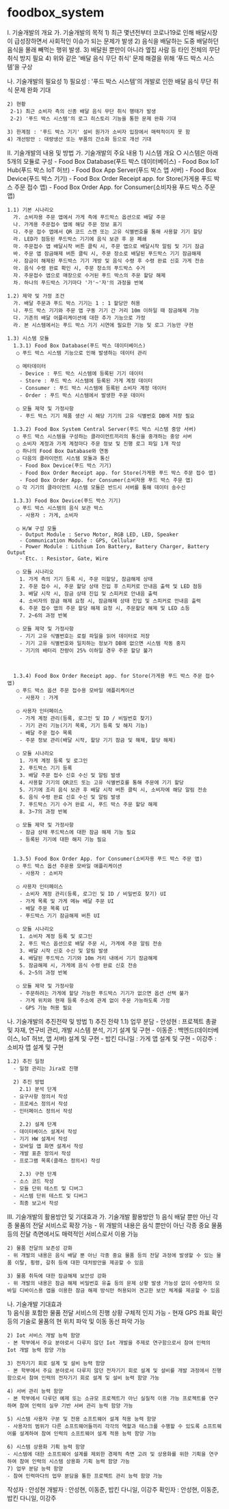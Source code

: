 # foodbox_system

Ⅰ. 기술개발의 개요
  가. 기술개발의 목적
    1) 최근 몇년전부터 코로나19로 인해 배달시장이 급성장하면서 사회적인 이슈가 되는 문제가 발생
    2) 음식을 배달하는 도중 배달하던 음식을 몰래 빼먹는 행위 발생.
    3) 배달원 뿐만이 아니라 옆집 사람 등 타인 전체의 무단 취식 방지 필요
    4) 위와 같은 '배달 음식 무단 취식' 문제 해결을 위해 ‘푸드 박스 시스템’을 구상


  나. 기술개발의 필요성
    1) 필요성 : '푸드 박스 시스템'의 개발로 인한 배달 음식 무단 취식 문제 완화 기대

    2) 현황
     2-1) 최근 소비자 측의 신종 배달 음식 무단 취식 행태가 발생
     2-2) '푸드 박스 시스템'의 로그 히스토리 기능을 통한 문제 완화 기대

    3) 한계점 : '푸드 박스 기기' 설비 원가가 소비자 입장에서 매력적이지 못 함
    4) 개선방안 : 대량생산 또는 부품의 간소화 등으로 개선 기대

Ⅱ. 기술개발의 내용 및 방법
  가. 기술개발의 주요 내용
      1) 시스템 개요
	○ 시스템은 아래 5개의 모듈로 구성
	  - Food Box Database(푸드 박스 데이터베이스)
	  - Food Box IoT Hub(푸드 박스 IoT 허브)
	  - Food Box App Server(푸드 박스 앱 서버)
	  - Food Box Device(푸드 박스 기기)
	  - Food Box Order Receipt app. for Store(가게용 푸드 박스 주문 접수 앱)
	  - Food Box Order App. for Consumer(소비자용 푸드 박스 주문 앱)

	1.1) 기본 시나리오
	  가. 소비자용 주문 앱에서 가게 측에 푸드박스 옵션으로 배달 주문
	  나. 가게용 주문접수 앱에 해당 주문 정보 표기
	  다. 주문 접수 앱에서 QR 코드 스캔 또는 고유 식별번호를 통해 사용할 기기 할당
	  라. LED가 점등된 푸드박스 기기에 음식 보관 후 문 폐쇄
	  마. 주문접수 앱 배달시작 버튼 클릭 시, 주문 앱으로 배달시작 알림 및 기기 잠금
	  바. 주문 앱 잠금해제 버튼 클릭 시, 주문 장소로 배달된 푸드박스 기기 잠금해제
	  사. 잠금이 해제된 푸드박스 기기 개방 및 음식 수령 후 수령 완료 신호 가게 전송
	  아. 음식 수령 완료 확인 시, 주문 장소의 푸드박스 수거
	  자. 주문접수 앱으로 매장으로 수거된 푸드 박스의 주문 할당 해제
	  차. 하나의 푸드박스 기기마다 '가'~'자'의 과정을 반복

	1.2) 제약 및 가정 조건
	  가. 배달 주문과 푸드 박스 기기는 1 : 1 할당만 허용
	  나. 푸드 박스 기기와 주문 앱 구동 기기 간 거리 10m 이하일 때 잠금해제 가능
	  다. 기존의 배달 어플리케이션에 대한 추가 기능으로 가정
	  라. 본 시스템에서는 푸드 박스 기기 시연에 필요한 기능 및 로그 기능만 구현

	1.3) 시스템 모듈
	  1.3.1) Food Box Database(푸드 박스 데이터베이스)
	   ○ 푸드 박스 시스템 기능으로 인해 발생하는 데이터 관리

	   ○ 메타데이터
	    - Device : 푸드 박스 시스템에 등록된 기기 데이터
	    - Store : 푸드 박스 시스템에 등록된 가게 계정 데이터
	    - Consumer : 푸드 박스 시스템에 등록된 소비자 계정 데이터
	    - Order : 푸드 박스 시스템에서 발생한 주문 데이터

	   ○ 모듈 제약 및 가정사항
	    - 푸드 박스 기기 제품 생산 시 해당 기기의 고유 식별번호 DB에 저장 필요

	  1.3.2) Food Box System Central Server(푸드 박스 시스템 중앙 서버)
	   ○ 푸드 박스 시스템을 구성하는 클라이언트끼리의 통신을 중개하는 중앙 서버
	   ○ 소비자 계정과 가게 계정마다 주문 정보 및 진행 로그 파일 1개 작성
	   ○ 하나의 Food Box Database와 연동
	   ○ 다음의 클라이언트 시스템 모듈과 통신
	    - Food Box Device(푸드 박스 기기)
	    - Food Box Order Receipt app. for Store(가게용 푸드 박스 주문 접수 앱)
	    - Food Box Order App. for Consumer(소비자용 푸드 박스 주문 앱)
	   ○ 각 기기의 클라이언트 시스템 모듈은 반드시 서버를 통해 데이터 송수신

	  1.3.3) Food Box Device(푸드 박스 기기)
	   ○ 푸드 박스 시스템의 음식 보관 박스
	    - 사용자 : 가게, 소비자

	   ○ H/W 구성 모듈
	    - Output Module : Servo Motor, RGB LED, LED, Speaker
	    - Communication Module : GPS, Cellular
	    - Power Module : Lithium Ion Battery, Battery Charger, Battery Output
	    - Etc. : Resistor, Gate, Wire

	   ○ 모듈 시나리오
	    1. 가게 측의 기기 등록 시, 주문 미할당, 잠금해제 상태
	    2. 주문 접수 시, 주문 할당 상태 진입 후 스피커로 안내음 출력 및 LED 점등
	    3. 배달 시작 시, 잠금 상태 진입 및 스피커로 안내음 출력
	    4. 소비자의 잠금 해제 요청 시, 잠금해제 상태 진입 및 스피커로 안내음 출력
	    6. 주문 접수 앱의 주문 할당 해제 요청 시, 주문할당 해제 및 LED 소등
	    7. 2~6의 과정 반복

	   ○ 모듈 제약 및 가정사항
	    - 기기 고유 식별번호는 로컬 파일을 읽어 데이터로 저장
	    - 기기 고유 식별번호와 일치하는 정보가 DB에 없으면 시스템 작동 중지
	    - 기기의 배터리 잔량이 25% 이하일 경우 주문 할당 불가



	  1.3.4) Food Box Order Receipt app. for Store(가게용 푸드 박스 주문 접수 앱)
	   ○ 푸드 박스 옵션 주문 접수용 모바일 애플리케이션
	    - 사용자 : 가게

	   ○ 사용자 인터페이스
	    - 가게 계정 관리(등록, 로그인 및 ID / 비밀번호 찾기)
	    - 기기 관리 기능(기기 목록, 기기 등록 및 해지 기능)
	    - 배달 주문 접수 목록
	    - 주문 정보 관리(배달 시작, 할당 기기 잠금 및 해제, 할당 해제)

	   ○ 모듈 시나리오
	    1. 가게 계정 등록 및 로그인
	    2. 푸드박스 기기 등록
	    3. 배달 주문 접수 신호 수신 및 알림 발생
	    4. 사용할 기기의 QR코드 또는 고유 식별번호를 통해 주문에 기기 할당
	    5. 기기에 조리 음식 보관 후 배달 시작 버튼 클릭 시, 소비자에 해당 알림 전송
	    6. 음식 수령 완료 신호 수신 및 알림 발생
	    7. 푸드박스 기기 수거 완료 시, 푸드 박스 주문 할당 해제
	    8. 3~7의 과정 반복

	   ○ 모듈 제약 및 가정사항
	    - 잠금 상태 푸드박스에 대한 잠금 해제 기능 필요
	    - 등록된 기기에 대한 해지 기능 필요


	  1.3.5) Food Box Order App. for Consumer(소비자용 푸드 박스 주문 앱)
	   ○ 푸드 박스 옵션 주문용 모바일 애플리케이션
	    - 사용자 : 소비자

	   ○ 사용자 인터페이스
	    - 소비자 계정 관리(등록, 로그인 및 ID / 비밀번호 찾기) UI
	    - 가게 목록 및 가게 메뉴 배달 주문 UI
	    - 배달 주문 목록 UI
	    - 푸드박스 기기 잠금해제 버튼 UI

	   ○ 모듈 시나리오
	    1. 소비자 계정 등록 및 로그인
	    2. 푸드 박스 옵션으로 배달 주문 시, 가게에 주문 알림 전송
	    3. 배달 시작 신호 수신 및 알림 발생
	    4. 배달된 푸드박스 기기와 10m 거리 내에서 기기 잠금해제
	    5. 잠금해제 시, 가게에 음식 수령 완료 신호 전송
	    6. 2~5의 과정 반복

	   ○ 모듈 제약 및 가정사항
	    - 주문하려는 가게에 할당 가능한 푸드박스 기기가 없으면 옵션 선택 불가
	    - 가게 위치와 현재 등록 주소에 관계 없이 주문 가능하도록 가정
	    - GPS 기능 허용 필요
     
  나. 기술개발의 추진전략 및 방법
      1) 추진 전략
	1.1) 업무 분담
      - 안성현 : 프로젝트 총괄 및 자재, 연구비 관리, 개발 시스템 분석, 기기 설계 및 구현
      - 이동준 : 백엔드(데이터베이스, IoT 허브, 앱 서버) 설계 및 구현
      - 밥킨 다니일 : 가게 앱 설계 및 구현
      - 이강주 : 소비자 앱 설계 및 구현
      
	1.2) 추진 일정
      - 일정 관리는 Jira로 진행
     
      2) 추진 방법
		2.1) 분석 단계
      - 요구사항 정의서 작성
      - 프로세스 정의서 작성
      - 인터페이스 정의서 작성
      
		2.2) 설계 단계
      - 데이터베이스 설계서 작성
      - 기기 HW 설계서 작성
      - 모바일 앱 화면 설계서 작성
      - 개발 표준 정의서 작성
      - 프로그램 목록(클래스 정의서) 작성
      
		2.3) 구현 단계
      - 소스 코드 작성
      - 모듈 단위 테스트 및 디버그
      - 시스템 단위 테스트 및 디버그
      - 최종 보고서 작성
      
Ⅲ. 기술개발의 활용방안 및 기대효과
  가. 기술개발 활용방안
    1) 음식 배달 뿐만 아닌 각종 물품의 전달 서비스로 확장 가능
	- 위 개발의 내용은 음식 뿐만이 아닌 각종 중요 물품 등의 전달 측면에서도 매력적인 서비스로서 이용 가능

    2) 물품 전달의 보존성 강화
	- 위 개발의 내용은 음식 배달 뿐 아닌 각종 중요 물품 등의 전달 과정에 발생할 수 있는 물품 이탈, 횡령, 갈취 등에 대한 대처방안을 제공할 수 있음

    3) 물품 취득에 대한 잠금해제 보안성 강화
	- 위 개발의 내용은 잠금 해제 비밀번호 유출 등의 문제 상황 발생 가능성 없이 수령자의 모바일 디바이스용 앱을 이용한 잠금 해제 방식만 허용되어 견고한 보안 체계를 제공할 수 있음


  나. 기술개발 기대효과  
    1) 음식을 포함한 물품 전달 서비스의 진행 상황 구체적 인지 가능
	- 현재 GPS 좌표 확인 등의 기술로 물품의 현 위치 파악 및 이동 동선 파악 가능

    2) Iot 서비스 개발 능력 함양
	- 본 학부에서 주요 분야로서 다루지 않던 Iot 개발을 주제로 연구함으로서 참여 인력의 Iot 개발 능력 함양 가능

    3) 전자기기 회로 설계 및 설비 능력 함양
	- 본 학부에서 주요 분야로서 다루지 않던 전자기기 회로 설계 및 설비를 개발 과정에서 진행함으로서 참여 인력의 전자기기 회로 설계 및 설비 능력 함양 가능

    4) 서버 관리 능력 함양
	- 본 학부에서 다루던 예제 또는 소규모 프로젝트가 아닌 실질적 이용 가능 프로젝트를 연구하며 참여 인력의 실무 기반 서버 관리 능력 함양 가능

    5) 시스템 사용자 구분 및 전용 소프트웨어 설계 적용 능력 함양
	- 사용자의 범위가 다른 소프트웨어들끼리 각각의 역할과 태스크를 수행할 수 있도록 소프트웨어를 설계하여 참여 인력의 소프트웨어 설계 적용 능력 함양 가능

    6) 시스템 상용화 기획 능력 함양
	- 시스템에 대한 소프트웨어 설계를 제외한 경제적 측면 고려 및 상용화를 위한 기획을 연구하여 참여 인력의 시스템 상용화 기획 능력 함양 가능
    7) 업무 분담 능력 함양
	- 참여 인력마다의 업무 분담을 통한 프로젝트 관리 능력 함양 가능
  
  
작성자 : 안성현
개발자 : 안성현, 이동준, 밥킨 다니일, 이강주
확인자 : 안성현, 이동준, 밥킨 다니일, 이강주
